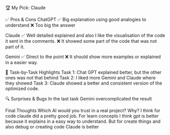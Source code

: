 🏆 My Pick:
Claude

✅ Pros & Cons
ChatGPT
✅ Big explanation using good analogies to understand
❌ Too big the answer

Claude
✅ Well detailed explained and also I like the visualisation of the code it sent in the comments.
❌ It showed some part of the code that was not part of it.

Gemini
✅ Direct to the point
❌ It should show more examples or explained in a easier way.

📌 Task-by-Task Highlights
Task 1: Chat GPT explained better, but the other ones was not that behind
Task 2: I liked more Gemini and Claude where they showed 
Task 3: Claude showed a better and consistent version of the optimized code.

🔍 Surprises & Bugs
In the last task Gemini overcomplicated the result 

Final Thoughts
Which AI would you trust in a real project? Why?
I think for code claude did a pretty good job. For learn concepts I think gpt is better because it explains in a easy way to understand. But for create things and also debug or creating code Claude is better
